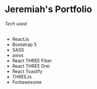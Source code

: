 # Jeremiah's Portfolio
###### Tech used
- ReactJs
- Bootstrap 5
- SASS
- axios
- React THREE Fiber
- React THREE Drei
- React Toastify
- THREEJs
- Fontawesome
######